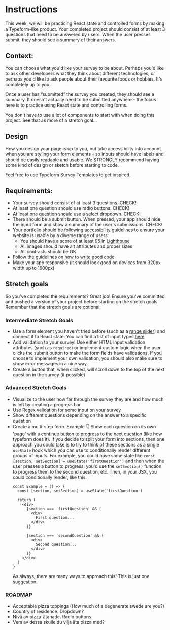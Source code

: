 # Instructions

This week, we will be practicing React state and controlled forms by making a Typeform-like product. Your completed project should consist of at least 3 questions that need to be answered by users. When the user presses submit, they should see a summary of their answers.

## Context:

You can choose what you'd like your survey to be about. Perhaps you'd like to ask other developers what they think about different technologies, or perhaps you'd like to ask people about their favourite foods or hobbies. It's completely up to you.

Once a user has “submitted” the survey you created, they should see a summary. It doesn't actually need to be submitted anywhere - the focus here is to practice using React state and controlling forms.

You don't have to use a lot of components to start with when doing this project. See that as more of a stretch goal…

## Design

How you design your page is up to you, but take accessibility into account when you are styling your form elements - so inputs should have labels and should be easily readable and usable. We STRONGLY recommend having some kind of design or sketch before starting to code.

Feel free to use Typeform Survey Templates to get inspired.

## Requirements:
- Your survey should consist of at least 3 questions. CHECK!
- At least one question should use radio buttons.     CHECK!
- At least one question should use a select dropdown. CHECK!
- There should be a submit button. When pressed, your app should hide the input form and show a summary of the user's submissions.  CHECK!
- Your portfolio should be following accessibility guidelines to ensure your website is usable by a diverse range of users:
    - You should have a score of at least 95 in [Lighthouse](https://developer.chrome.com/docs/lighthouse/overview)
    - All images should have alt attributes and proper sizes
    - All contrasts should be OK
- Follow the guidelines on [how to write good code](https://www.notion.so/Guidelines-for-how-to-write-good-code-59abdd4307a24f5ca7914d566326f4df?pvs=21)
- Make your app responsive (it should look good on devices from 320px width up to 1600px)


## Stretch goals
So you’ve completed the requirements? Great job! Ensure you've committed and pushed a version of your project before starting on the stretch goals. Remember that the stretch goals are optional.

### Intermediate Stretch Goals
- Use a form element you haven't tried before (such as a [range slider](https://www.w3schools.com/howto/howto_js_rangeslider.asp)) and connect it to React state. You can find a list of input types [here](https://www.w3schools.com/html/html_form_input_types.asp).
- Add validation to your survey! Use either HTML input validation attributes (such as `required`) or implement custom logic when the user clicks the submit button to make the form fields have validations. If you choose to implement your own validation, you should also make sure to show error messages in a nice way.
- Create a button that, when clicked, will scroll down to the top of the next question in the survey (if possible)

### Advanced Stretch Goals
- Visualize to the user how far through the survey they are and how much is left by creating a progress bar
- Use Regex validation for some input on your survey
- Show different questions depending on the answer to a specific question
- Create a multi-step form. Example 👇
  Show each question on its own 'page' with a continue button to progress to the next question (like how typeform does it). If you decide to split your form into sections, then one approach you could take is to try to think of these sections as a single `useState` hook which you can use to conditionally render different groups of inputs. For example, you could have some state like `const [section, setSection] = useState('firstQuestion')` and then when the user presses a button to progress, you'd use the `setSection()` function to progress them to the second question, etc. Then, in your JSX, you could conditionally render, like this:
  ```
  const Example = () => {
    const [section, setSection] = useState('firstQuestion')
  
    return (
      <div>
        {section === 'firstQuestion' && (
          <div>
            First question...
          </div>
        )}
  
        {section === 'secondQuestion' && (
          <div>
            Second question...
          </div>
        )}
      </div>
    )
  }
  ```
  As always, there are many ways to approach this! This is just one suggestion.


### ROADMAP

- Acceptable pizza toppings (How much of a degenerate swede are you?)
- Country of residence. Dropdown?
- Nivå av pizza-ätanade. Radio buttons
- Vem av dessa skulle du vilja äta pizza med?